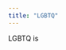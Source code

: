 ```yaml
---
title: "LGBTQ"
---
```


LGBTQ is

<!--
Decide on whether I actually wanna keep these parts and expand on them

Many versions of the acronym for the LGBTQ+ exist and are in or were in use, like LGBT, LGBTI, LGBTQ+, LGBTI+, LGBTQIA+, LGBTQQIAAP, LGBTQQIP2SA, etc.

There are also alternative terms that are or were in use (add more stuff here)
-->
